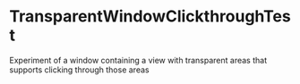 # TransparentWindowClickthroughTest
Experiment of a window containing a view with transparent areas that supports clicking through those areas
